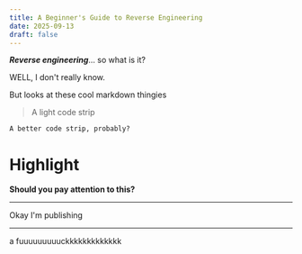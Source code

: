 ```yaml
---
title: A Beginner's Guide to Reverse Engineering
date: 2025-09-13
draft: false
---
```

***Reverse engineering***... so what is it?

WELL, I don't really know. 

But looks at these cool markdown thingies

> A light code strip

```
A better code strip, probably?
```

# Highlight

**Should you pay attention to this?**

---
Okay I'm publishing

--- 

a fuuuuuuuuuckkkkkkkkkkkkk

